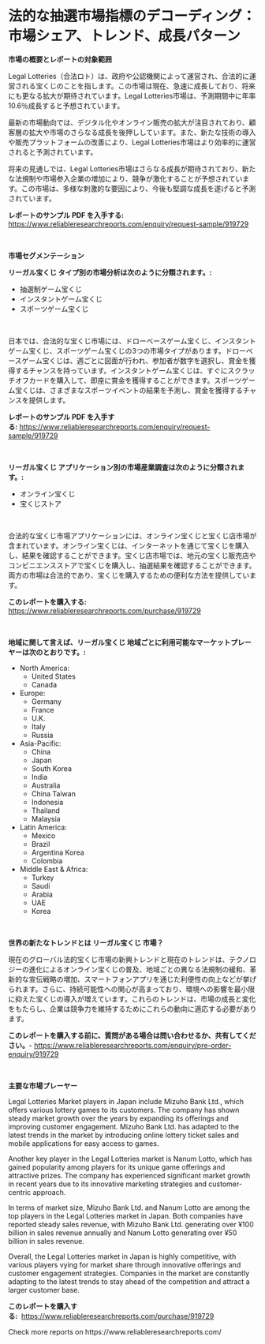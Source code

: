 <p><h1>法的な抽選市場指標のデコーディング：市場シェア、トレンド、成長パターン</h1></p><p><strong>市場の概要とレポートの対象範囲</strong></p>
<p><p>Legal Lotteries（合法ロト）は、政府や公認機関によって運営され、合法的に運営される宝くじのことを指します。この市場は現在、急速に成長しており、将来にも更なる拡大が期待されています。Legal Lotteries市場は、予測期間中に年率10.6％成長すると予想されています。</p><p>最新の市場動向では、デジタル化やオンライン販売の拡大が注目されており、顧客層の拡大や市場のさらなる成長を後押ししています。また、新たな技術の導入や販売プラットフォームの改善により、Legal Lotteries市場はより効率的に運営されると予測されています。</p><p>将来の見通しでは、Legal Lotteries市場はさらなる成長が期待されており、新たな法規制や市場参入企業の増加により、競争が激化することが予想されています。この市場は、多様な刺激的な要因により、今後も堅調な成長を遂げると予測されています。</p></p>
<p><strong>レポートのサンプル PDF を入手する:</strong> <a href="https://www.reliableresearchreports.com/enquiry/request-sample/919729">https://www.reliableresearchreports.com/enquiry/request-sample/919729</a></p>
<p>&nbsp;</p>
<p><strong>市場セグメンテーション</strong></p>
<p><strong>リーガル宝くじ タイプ別の市場分析は次のように分類されます。:</strong></p>
<p><ul><li>抽選制ゲーム宝くじ</li><li>インスタントゲーム宝くじ</li><li>スポーツゲーム宝くじ</li></ul></p>
<p>&nbsp;</p>
<p><p>日本では、合法的な宝くじ市場には、ドローベースゲーム宝くじ、インスタントゲーム宝くじ、スポーツゲーム宝くじの3つの市場タイプがあります。ドローベースゲーム宝くじは、週ごとに図面が行われ、参加者が数字を選択し、賞金を獲得するチャンスを持っています。インスタントゲーム宝くじは、すぐにスクラッチオフカードを購入して、即座に賞金を獲得することができます。スポーツゲーム宝くじは、さまざまなスポーツイベントの結果を予測し、賞金を獲得するチャンスを提供します。</p></p>
<p><strong>レポートのサンプル PDF を入手する:</strong>&nbsp;<a href="https://www.reliableresearchreports.com/enquiry/request-sample/919729">https://www.reliableresearchreports.com/enquiry/request-sample/919729</a></p>
<p>&nbsp;</p>
<p><strong> リーガル宝くじ アプリケーション別の市場産業調査は次のように分類されます。:</strong></p>
<p><ul><li>オンライン宝くじ</li><li>宝くじストア</li></ul></p>
<p>&nbsp;</p>
<p><p>合法的な宝くじ市場アプリケーションには、オンライン宝くじと宝くじ店市場が含まれています。オンライン宝くじは、インターネットを通じて宝くじを購入し、結果を確認することができます。宝くじ店市場では、地元の宝くじ販売店やコンビニエンスストアで宝くじを購入し、抽選結果を確認することができます。両方の市場は合法的であり、宝くじを購入するための便利な方法を提供しています。</p></p>
<p><strong>このレポートを購入する:</strong>&nbsp; <a href="https://www.reliableresearchreports.com/purchase/919729">https://www.reliableresearchreports.com/purchase/919729</a></p>
<p>&nbsp;</p>
<p><strong>地域に関して言えば、リーガル宝くじ 地域ごとに利用可能なマーケットプレーヤーは次のとおりです。:</strong></p>
<p><ul>
    <li>
        North America:
        <ul>
            <li>United States</li>
            <li>Canada</li>
        </ul>
    </li>
    <li>
        Europe:
        <ul>
            <li>Germany</li>
            <li>France</li>
            <li>U.K.</li>
            <li>Italy</li>
            <li>Russia</li>
        </ul>
    </li>
    <li>
        Asia-Pacific:
        <ul>
            <li>China</li>
            <li>Japan</li>
            <li>South Korea</li>
            <li>India</li>
            <li>Australia</li>
            <li>China Taiwan</li>
            <li>Indonesia</li>
            <li>Thailand</li>
            <li>Malaysia</li>
        </ul>
    </li>
    <li>
        Latin America:
        <ul>
            <li>Mexico</li>
            <li>Brazil</li>
            <li>Argentina Korea</li>
            <li>Colombia</li>
        </ul>
    </li>
    <li>
        Middle East & Africa:
        <ul>
            <li>Turkey</li>
            <li>Saudi</li>
            <li>Arabia</li>
            <li>UAE</li>
            <li>Korea</li>
        </ul>
    </li>
    </ul></p>
<p>&nbsp;</p>
<p><strong>世界の新たなトレンドとは リーガル宝くじ 市場？</strong></p>
<p><p>現在のグローバル法的宝くじ市場の新興トレンドと現在のトレンドは、テクノロジーの進化によるオンライン宝くじの普及、地域ごとの異なる法規制の緩和、革新的な宣伝戦略の増加、スマートフォンアプリを通じた利便性の向上などが挙げられます。さらに、持続可能性への関心が高まっており、環境への影響を最小限に抑えた宝くじの導入が増えています。これらのトレンドは、市場の成長と変化をもたらし、企業は競争力を維持するためにこれらの動向に適応する必要があります。</p></p>
<p><strong>このレポートを購入する前に、質問がある場合は問い合わせるか、共有してください。</strong>- <a href="https://www.reliableresearchreports.com/enquiry/pre-order-enquiry/919729">https://www.reliableresearchreports.com/enquiry/pre-order-enquiry/919729</a></p>
<p>&nbsp;</p>
<p><strong>主要な市場プレーヤー</strong></p>
<p><p>Legal Lotteries Market players in Japan include Mizuho Bank Ltd., which offers various lottery games to its customers. The company has shown steady market growth over the years by expanding its offerings and improving customer engagement. Mizuho Bank Ltd. has adapted to the latest trends in the market by introducing online lottery ticket sales and mobile applications for easy access to games.</p><p>Another key player in the Legal Lotteries market is Nanum Lotto, which has gained popularity among players for its unique game offerings and attractive prizes. The company has experienced significant market growth in recent years due to its innovative marketing strategies and customer-centric approach.</p><p>In terms of market size, Mizuho Bank Ltd. and Nanum Lotto are among the top players in the Legal Lotteries market in Japan. Both companies have reported steady sales revenue, with Mizuho Bank Ltd. generating over ¥100 billion in sales revenue annually and Nanum Lotto generating over ¥50 billion in sales revenue.</p><p>Overall, the Legal Lotteries market in Japan is highly competitive, with various players vying for market share through innovative offerings and customer engagement strategies. Companies in the market are constantly adapting to the latest trends to stay ahead of the competition and attract a larger customer base.</p></p>
<p><strong>このレポートを購入する:</strong>&nbsp;&nbsp;<a href="https://www.reliableresearchreports.com/purchase/919729">https://www.reliableresearchreports.com/purchase/919729</a></p>
<p>Check more reports on https://www.reliableresearchreports.com/</p>